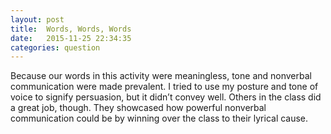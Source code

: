 ```yaml
---
layout: post
title:  Words, Words, Words
date:   2015-11-25 22:34:35
categories: question
---
```

Because our words in this activity were meaningless, tone and nonverbal communication were made prevalent. I tried to use my posture and tone of voice to signify persuasion, but it didn’t convey well. Others in the class did a great job, though. They showcased how powerful nonverbal communication could be by winning over the class to their lyrical cause.
